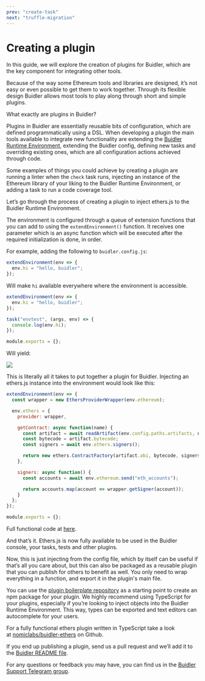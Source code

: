```yaml
---
prev: "create-task"
next: "truffle-migration"
---
```


# Creating a plugin

In this guide, we will explore the creation of plugins for Buidler, which are the key component for integrating other tools.

Because of the way some Ethereum tools and libraries are designed, it’s not easy or even possible to get them to work together. Through its flexible design Buidler allows most tools to play along through short and simple plugins.

What exactly are plugins in Buidler?

Plugins in Buidler are essentially reusable bits of configuration, which are defined programmatically using a DSL. When developing a plugin the main tools available to integrate new functionality are extending the [Buidler Runtime Environment](https://github.com/nomiclabs/buidler#Buidler-Runtime-Environment), extending the Buidler config, defining new tasks and overriding existing ones, which are all configuration actions achieved through code.

Some examples of things you could achieve by creating a plugin are running a linter when the `check` task runs, injecting an instance of the Ethereum library of your liking to the Buidler Runtime Environment, or adding a task to run a code coverage tool.

Let’s go through the process of creating a plugin to inject ethers.js to the Buidler Runtime Environment.

The environment is configured through a queue of extension functions that you can add to using the `extendEnvironment()` function. It receives one parameter which is an async function which will be executed after the required initialization is done, in order.

For example, adding the following to `buidler.config.js`:

```js
extendEnvironment(env => {
  env.hi = "hello, buidler";
});
```

Will make `hi` available everywhere where the environment is accessible.

```js
extendEnvironment(env => {
  env.hi = "hello, buidler";
});

task("envtest", (args, env) => {
  console.log(env.hi);
});

module.exports = {};
```

Will yield:

![](https://cdn-images-1.medium.com/max/1600/1*RnZoV1rwlK8j-TD2gGz8VQ.png)

This is literally all it takes to put together a plugin for Buidler. Injecting an ethers.js instance into the environment would look like this:

```js
extendEnvironment(env => {
  const wrapper = new EthersProviderWrapper(env.ethereum);

  env.ethers = {
    provider: wrapper,

    getContract: async function(name) {
      const artifact = await readArtifact(env.config.paths.artifacts, name);
      const bytecode = artifact.bytecode;
      const signers = await env.ethers.signers();

      return new ethers.ContractFactory(artifact.abi, bytecode, signers[0]);
    },

    signers: async function() {
      const accounts = await env.ethereum.send("eth_accounts");

      return accounts.map(account => wrapper.getSigner(account));
    }
  };
});

module.exports = {};
```

Full functional code at [here](https://gist.github.com/fzeoli/9cdd9c1182b9636829bf71bfacb82c43).

And that’s it. Ethers.js is now fully available to be used in the Buidler console, your tasks, tests and other plugins.

Now, this is just injecting from the config file, which by itself can be useful if that’s all you care about, but this can also be packaged as a reusable plugin that you can publish for others to benefit as well. You only need to wrap everything in a function, and export it in the plugin's main file.

You can use the [plugin boilerplate repository](https://github.com/nomiclabs/buidler-ts-plugin-boilerplate) as a starting point to create an npm package for your plugin. We highly recommend using TypeScript for your plugins, especially if you’re looking to inject objects into the Buidler Runtime Environment. This way, types can be exported and text editors can autocomplete for your users.

For a fully functional ethers plugin written in TypeScript take a look at [nomiclabs/buidler-ethers](https://github.com/nomiclabs/buidler-ethers) on Github.

If you end up publishing a plugin, send us a pull request and we’ll add it to the [Buidler README file](https://github.com/nomiclabs/buidler).

For any questions or feedback you may have, you can find us in the [Buidler Support Telegram group](http://t.me/BuidlerSupport).
